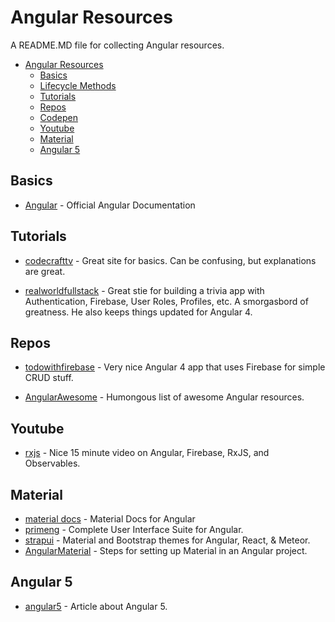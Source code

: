 # Angular Resources
A README.MD file for collecting Angular resources.


* [Angular Resources](#angular-resources)
  * [Basics](#basics)
  * [Lifecycle Methods](#lifecycle-methods)
  * [Tutorials](#tutorials)
  * [Repos](#repositories)  
  * [Codepen](#codepen)
  * [Youtube](#youtube)
  * [Material](#material)
  * [Angular 5](#angular5)
  
## Basics
* [Angular](https://angular.io) - Official Angular Documentation

## Tutorials
* [codecrafttv](https://codecraft.tv/courses/angular/quickstart/overview/) - Great site for basics. Can be confusing, but explanations are great.

* [realworldfullstack](https://blog.realworldfullstack.io/real-world-angular-part-1-not-another-todo-list-c2ea5020f944) - Great stie for building a trivia app with Authentication, Firebase, User Roles, Profiles, etc. A smorgasbord of greatness. He also keeps things updated for Angular 4.

## Repos
* [todowithfirebase](https://github.com/r-park/todo-angular-firebase) - Very nice Angular 4 app that uses Firebase for simple CRUD stuff.

* [AngularAwesome](https://github.com/AngularClass/awesome-angular) - Humongous list of awesome Angular resources.

## Youtube
* [rxjs](https://www.youtube.com/watch?v=2LCo926NFLI) - Nice 15 minute video on Angular, Firebase, RxJS, and Observables.

## Material
* [material docs](https://material.angular.io/) - Material Docs for Angular
* [primeng](https://www.primefaces.org/primeng/#/) - Complete User Interface Suite for Angular.
* [strapui](https://www.strapui.com/) - Material and Bootstrap themes for Angular, React, & Meteor.
* [AngularMaterial](https://alligator.io/angular/angular-material-2/) - Steps for setting up Material in an Angular project.


## Angular 5
* [angular5](https://www.infoworld.com/article/3213244/javascript/whats-new-in-angular-5-easier-progressive-web-apps.html) - Article about Angular 5.

